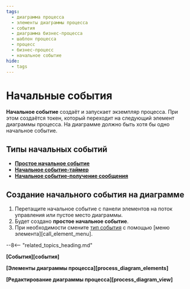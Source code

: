 ```yaml
---
tags:
  - диаграмма процесса
  - элементы диаграммы процесса
  - события
  - диаграмма бизнес-процесса
  - шаблон процесса
  - процесс
  - бизнес-процесс
  - начальное событие
hide:
  - tags
---
```


# Начальные события

**Начальное событие** создаёт и запускает экземпляр процесса. При этом создаётся токен, который переходит на следующий элемент диаграммы процесса. На диаграмме должно быть хотя бы одно начальное событие.

## Типы начальных событий

- **[Простое начальное событие](none_start_event.md)**
- **[Начальное событие-таймер](timer_start_event.md)**
- **[Начальное событие-получение сообщения](receive_message_start_event.md)**

## Создание начального события на диаграмме

1. Перетащите начальное событие с панели элементов на поток управления или пустое место диаграммы.
2. Будет создано **простое начальное событие**.
3. При необходимости смените [тип события](#типы-начальных-событий) с помощью [меню элемента][call_element_menu].

--8<-- "related_topics_heading.md"

**[События][события]**

**[Элементы диаграммы процесса][process_diagram_elements]**

**[Редактирование диаграммы процесса][process_diagram_view]**

